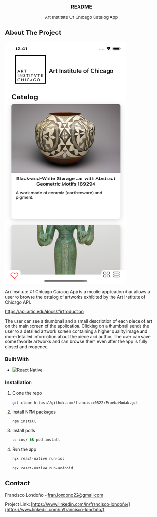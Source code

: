   <h3 align="center">README</h3>

  <p align="center">
   Art Institute Of Chicago Catalog App
    <br />
</div>


<!-- ABOUT THE PROJECT -->
## About The Project

<img src="screenshot.png" alt="Logo" width="400" height="800">


Art Institute Of Chicago Catalog App is a mobile application that allows a user to browse the catalog of artworks exhibited by the Art Institute of Chicago API.

https://api.artic.edu/docs/#introduction

The user can see a thumbnail and a small description of each piece of art on the main screen of the application. Clicking on a thumbnail sends the user to a detailed artwork screen containing a higher quality image and more detailed information about the piece and author. The user can save some favorite artworks and can browse them even after the app is fully closed and reopened.



### Built With

* [![React Native][React Native]][React-url]


<!-- GETTING STARTED -->

### Installation


1. Clone the repo
   ```sh
   git clone https://github.com/francisco0522/PruebaModak.git
   ```
3. Install NPM packages
   ```sh
   npm install
   ```

4. Install pods
   ```sh
   cd ios/ && pod install
   ```
   
5. Run the app
   ```sh
   npx react-native run-ios
   ```
   
   ```sh
   npx react-native run-android
   ```


<!-- CONTACT -->
## Contact

Francisco Londoño -  fran.londono22@gmail.com

Project Link: [https://www.linkedin.com/in/francisco-londoño/](https://www.linkedin.com/in/francisco-londoño/)



<!-- https://www.markdownguide.org/basic-syntax/#reference-style-links -->
[contributors-shield]: https://img.shields.io/github/contributors/othneildrew/Best-README-Template.svg?style=for-the-badge
[contributors-url]: https://github.com/othneildrew/Best-README-Template/graphs/contributors
[forks-shield]: https://img.shields.io/github/forks/othneildrew/Best-README-Template.svg?style=for-the-badge
[forks-url]: https://github.com/othneildrew/Best-README-Template/network/members
[stars-shield]: https://img.shields.io/github/stars/othneildrew/Best-README-Template.svg?style=for-the-badge
[stars-url]: https://github.com/othneildrew/Best-README-Template/stargazers
[issues-shield]: https://img.shields.io/github/issues/othneildrew/Best-README-Template.svg?style=for-the-badge
[issues-url]: https://github.com/othneildrew/Best-README-Template/issues
[license-shield]: https://img.shields.io/github/license/othneildrew/Best-README-Template.svg?style=for-the-badge
[license-url]: https://github.com/othneildrew/Best-README-Template/blob/master/LICENSE.txt
[linkedin-shield]: https://img.shields.io/badge/-LinkedIn-black.svg?style=for-the-badge&logo=linkedin&colorB=555
[linkedin-url]: https://linkedin.com/in/othneildrew
[React Native]: https://img.shields.io/badge/React-Native-20232A?style=for-the-badge&logo=react&logoColor=61DAFB
[React-url]: https://reactnative.dev
